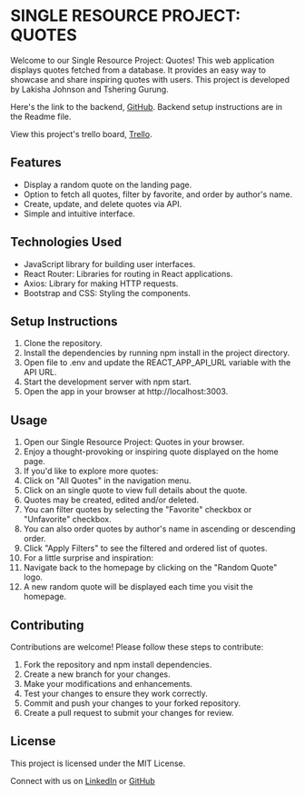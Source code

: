 # SINGLE RESOURCE PROJECT: QUOTES

Welcome to our Single Resource Project: Quotes! This web application displays quotes fetched from a database. It provides an easy way to showcase and share inspiring quotes with users. This project is developed by Lakisha Johnson and Tshering Gurung.

Here's the link to the backend, [GitHub](https://github.com/teegrg/quotes-backend).
Backend setup instructions are in the Readme file.

View this project's trello board, [Trello](https://trello.com/b/yPZgLx6Y/single-resource-project-trello).

## Features

- Display a random quote on the landing page.
- Option to fetch all quotes, filter by favorite, and order by author's name.
- Create, update, and delete quotes via API.
- Simple and intuitive interface.

## Technologies Used

- JavaScript library for building user interfaces.
- React Router: Libraries for routing in React applications.
- Axios: Library for making HTTP requests.
- Bootstrap and CSS: Styling the components.

## Setup Instructions

1. Clone the repository.
1. Install the dependencies by running npm install in the project directory.
1. Open file to .env and update the REACT_APP_API_URL variable with the API URL.
1. Start the development server with npm start.
1. Open the app in your browser at http://localhost:3003.

## Usage

1. Open our Single Resource Project: Quotes in your browser.
1. Enjoy a thought-provoking or inspiring quote displayed on the home page.
1. If you'd like to explore more quotes:
1. Click on "All Quotes" in the navigation menu.
1. Click on an single quote to view full details about the quote.
1. Quotes may be created, edited and/or deleted. 
1. You can filter quotes by selecting the "Favorite" checkbox or "Unfavorite" checkbox.
1. You can also order quotes by author's name in ascending or descending order.
1. Click "Apply Filters" to see the filtered and ordered list of quotes.
1. For a little surprise and inspiration:
1. Navigate back to the homepage by clicking on the "Random Quote" logo.
1. A new random quote will be displayed each time you visit the homepage.

## Contributing
Contributions are welcome! Please follow these steps to contribute:

1. Fork the repository and npm install dependencies.
1. Create a new branch for your changes.
1. Make your modifications and enhancements.
1. Test your changes to ensure they work correctly.
1. Commit and push your changes to your forked repository.
1. Create a pull request to submit your changes for review.

## License

This project is licensed under the MIT License.

Connect with us on [LinkedIn](https://www.linkedin.com/in/lakisha-johnson-0b0587219/) or [GitHub](https://github.com/teegrg)
